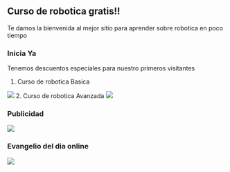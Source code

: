## Curso de robotica gratis!!

Te damos la bienvenida al mejor sitio para aprender sobre robotica en poco tiempo

### Inicia Ya

Tenemos descuentos especiales para nuestro primeros visitantes

1. Curso de robotica Basica
<img src="https://www.steren.cr/media/catalog/product/cache/10f519365b01716ddb90abc57de5a837/k/-/k-910_3.jpg"/> 
2. Curso de robotica Avanzada
<img src="https://www.shtreber.com/uploads_admin/4096x4096/$2y$10$iRA4Z-EFLhudAAWhcLP9wesB0p3415PuUNOn5vpCECnnyPR4Jh0ke.png"/>

### Publicidad

<img src="https://i.ytimg.com/vi/igFmwbsmboo/maxresdefault.jpg"/>

### Evangelio del dia online

<img src="http://static-1.ivoox.com/audios/9/2/6/4/3601524444629_XXL.jpg"/>


